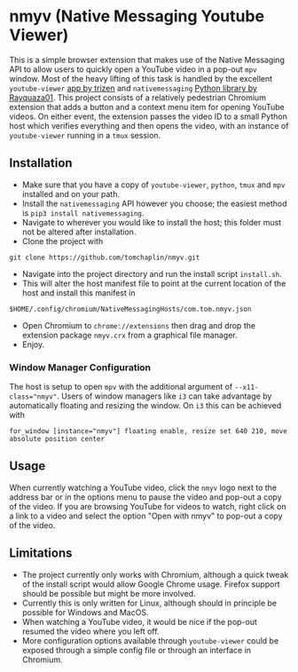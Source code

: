 # nmyv (Native Messaging Youtube Viewer)
This is a simple browser extension that makes use of the Native Messaging API to allow users to quickly open a YouTube video in a pop-out `mpv` window.
Most of the heavy lifting of this task is handled by the excellent `youtube-viewer` [app by trizen](https://github.com/trizen/youtube-viewer) and `nativemessaging` [Python library by Rayquaza01](https://github.com/Rayquaza01/nativemessaging).
This project consists of a relatively pedestrian Chromium extension that adds a button and a context menu item for opening YouTube videos.
On either event, the extension passes the video ID to a small Python host which verifies everything and then opens the video, with an instance of `youtube-viewer` running in a `tmux` session.

## Installation

* Make sure that you have a copy of `youtube-viewer`, `python`, `tmux` and `mpv` installed and on your path.
* Install the `nativemessaging` API however you choose; the easiest method is `pip3 install nativemessaging`.
* Navigate to wherever you would like to install the host; this folder must not be altered after installation.
* Clone the project with
```
git clone https://github.com/tomchaplin/nmyv.git
```
* Navigate into the project directory and run the install script `install.sh`.
* This will alter the host manifest file to point at the current location of the host and install this manifest in
```
$HOME/.config/chromium/NativeMessagingHosts/com.tom.nmyv.json
```
* Open Chromium to `chrome://extensions` then drag and drop the extension package `nmyv.crx` from a graphical file manager.
* Enjoy.

### Window Manager Configuration

The host is setup to open `mpv` with the additional argument of `--x11-class="nmyv"`.
Users of window managers like `i3` can take advantage by automatically floating and resizing the window.
On `i3` this can be achieved with
```
for_window [instance="nmyv"] floating enable, resize set 640 210, move absolute position center
```

## Usage

When currently watching a YouTube video, click the `nmyv` logo next to the address bar or in the options menu to pause the video and pop-out a copy of the video.
If you are browsing YouTube for videos to watch, right click on a link to a video and select the option "Open with nmyv" to pop-out a copy of the video.

## Limitations

* The project currently only works with Chromium, although a quick tweak of the install script would allow Google Chrome usage.
Firefox support should be possible but might be more involved.
* Currently this is only written for Linux, although should in principle be possible for Windows and MacOS.
* When watching a YouTube video, it would be nice if the pop-out resumed the video where you left off.
* More configuration options available through `youtube-viewer` could be exposed through a simple config file or through an interface in Chromium.
